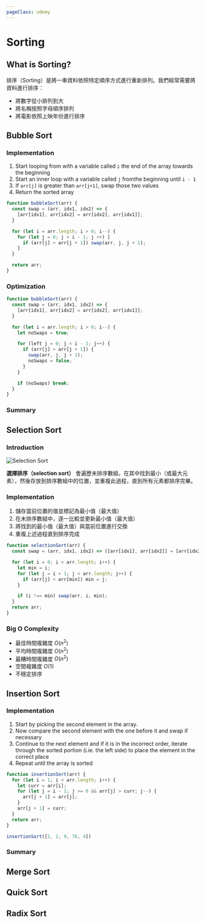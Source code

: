```yaml
---
pageClass: udemy
---
```


# Sorting

## What is Sorting?

排序（Sorting）是將一串資料依照特定順序方式進行重新排列。我們經常需要將資料進行排序：

- 將數字從小排列到大
- 將名稱按照字母順序排列
- 將電影依照上映年份進行排序

## Bubble Sort

### Implementation

1. Start looping from with a variable called `i` the end of the array towards the beginning
2. Start an inner loop with a variable called `j` fromthe beginning until `i - 1`
3. If `arr[j]` is greater than `arr[j+1]`, swap those two values
4. Return the sorted array

```javascript
function bubbleSort(arr) {
  const swap = (arr, idx1, idx2) => {
    [arr[idx1], arr[idx2] = arr[idx2], arr[idx1]];
  }

  for (let i = arr.length; i > 0; i--) {
    for (let j = 0; j < i - 1; j ++) [
      if (arr[j] > arr[j + 1]) swap(arr, j, j + 1);
    ]
  }

  return arr;
}
```

### Optimization

```javascript
function bubbleSort(arr) {
  const swap = (arr, idx1, idx2) => {
    [arr[idx1], arr[idx2] = arr[idx2], arr[idx1]];
  }

  for (let i = arr.length; i > 0; i--) {
    let noSwaps = true;

    for (left j = 0; j < i - 1; j++) {
      if (arr[j] > arr[j + 1]) {
        swap(arr, j, j + 1);
        noSwaps = false;
      }
    }

    if (noSwaps) break;
  }
}
```

### Summary

## Selection Sort

### Introduction

![Selection Sort](https://user-images.githubusercontent.com/26391143/75870879-9b08fa80-5e46-11ea-9311-9b304fb75c9d.gif)

**選擇排序（selection sort）** 會遍歷未排序數組，在其中找到最小（或最大元素），然後存放到排序數組中的位置，並重複此過程，直到所有元素都排序完畢。

### Implementation

1. 儲存當前位置的值並標記為最小值（最大值）
2. 在未排序數組中，逐一比較並更新最小值（最大值）
3. 將找到的最小值（最大值）與當前位置進行交換
4. 重複上述過程直到排序完成

```javascript
function selectionSort(arr) {
  const swap = (arr, idx1, idx2) => ([arr[idx1], arr[idx2]] = [arr[idx2], arr[idx1]]);

  for (let i = 0; i < arr.length; i++) {
    let min = i;
    for (let j = i + 1; j < arr.length; j++) {
      if (arr[j] < arr[min]) min = j;
    }

    if (i !== min) swap(arr, i, min);
  }
  return arr;
}
```

### Big O Complexity

- 最佳時間複雜度 $O(n^2)$
- 平均時間複雜度 $O(n^2)$
- 最糟時間複雜度 $O(n^2)$
- 空間複雜度 $O(1)$
- 不穩定排序

## Insertion Sort

### Implementation

1. Start by picking the second element in the array.
2. Now compare the second element with the one before it and swap if necessary
3. Continue to the next element and if it is in the incorrect order, iterate through the sorted portion (i.ie. the left side) to place the element in the correct place
4. Repeat until the array is sorted

```javascript
function insertionSort(arr) {
  for (let i = 1; i < arr.length; i++) {
    let curr = arr[i];
    for (let j = i - 1; j >= 0 && arr[j] > curr; j--) {
      arr[j + 1] = arr[j];
    }
    arr[j + 1] = curr;
  }
  return arr;
}

insertionSort([1, 2, 9, 76, 4])
```

### Summary

## Merge Sort

## Quick Sort

## Radix Sort